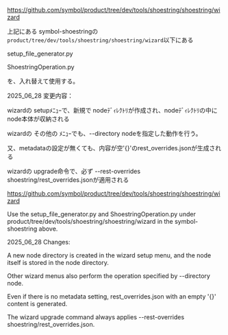 https://github.com/symbol/product/tree/dev/tools/shoestring/shoestring/wizard

上記にある symbol-shoestringの`product/tree/dev/tools/shoestring/shoestring/wizard`以下にある

setup_file_generator.py

ShoestringOperation.py

を、入れ替えて使用する。

2025_06_28
変更内容：

wizardの setupﾒﾆｭｰで、新規で nodeﾃﾞｨﾚｸﾄﾘが作成され、nodeﾃﾞｨﾚｸﾄﾘの中に node本体が収納される

wizardの その他の ﾒﾆｭｰでも、--directory nodeを指定した動作を行う。

又、metadataの設定が無くても、内容が空'{}'のrest_overrides.jsonが生成される

wizardの upgrade命令で、必ず --rest-overrides shoestring/rest_overrides.jsonが適用される



https://github.com/symbol/product/tree/dev/tools/shoestring/shoestring/wizard

Use the setup_file_generator.py and ShoestringOperation.py under product/tree/dev/tools/shoestring/shoestring/wizard in the symbol-shoestring above.

2025_06_28 Changes:

A new node directory is created in the wizard setup menu, and the node itself is stored in the node directory.

Other wizard menus also perform the operation specified by --directory node.

Even if there is no metadata setting, rest_overrides.json with an empty '{}' content is generated.

The wizard upgrade command always applies --rest-overrides shoestring/rest_overrides.json.
